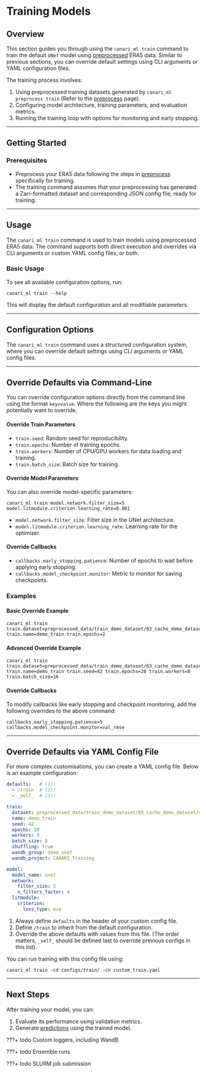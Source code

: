# Training Models

## Overview

This section guides you through using the `canari_ml train` command to train the default `UNet` model using [preprocessed](../preprocess/index.md) ERA5 data. Similar to previous sections, you can override default settings using CLI arguments or YAML configuration files.

The training process involves:

1. Using preprocessed training datasets generated by `canari_ml preprocess train` (Refer to the [preprocess](../preprocess/index.md) page).
2. Configuring model architecture, training parameters, and evaluation metrics.
3. Running the training loop with options for monitoring and early stopping.

---

## Getting Started

### Prerequisites

- Preprocess your ERA5 data following the steps in [preprocess](../preprocess/index.md) specifically for training.
- The training command assumes that your preprocessing has generated a Zarr-formatted dataset and corresponding JSON config file, ready for training.

---

## Usage

The `canari_ml train` command is used to train models using preprocessed ERA5 data. The command supports both direct execution and overrides via CLI arguments or custom YAML config files, or both.

### Basic Usage

To see all available configuration options, run:

``` console
canari_ml train --help
```

This will display the default configuration and all modifiable parameters.

---

## Configuration Options

The `canari_ml train` command uses a structured configuration system, where you can override default settings using CLI arguments or YAML config files. 

---

## Override Defaults via Command-Line

You can override configuration options directly from the command line using the format `key=value`. Where the following are the keys you might potentially want to override.

#### Override Train Parameters

- `train.seed`: Random seed for reproducibility.
- `train.epochs`: Number of training epochs.
- `train.workers`: Number of CPU/GPU workers for data loading and training.
- `train.batch_size`: Batch size for training.

#### Override Model Parameters

You can also override model-specific parameters:

``` console
canari_ml train model.network.filter_size=5 model.litmodule.criterion.learning_rate=0.001
```

- `model.network.filter_size`: Filter size in the UNet architecture.
- `model.litmodule.criterion.learning_rate`: Learning rate for the optimiser.

#### Override Callbacks

- `callbacks.early_stopping.patience`: Number of epochs to wait before applying early stopping.
- `callbacks.model_checkpoint.monitor`: Metric to monitor for saving checkpoints.

### Examples

#### Basic Override Example
``` console
canari_ml train train.dataset=preprocessed_data/train_demo_dataset/03_cache_demo_dataset/cached.DAY.north.json train.name=demo_train train.epochs=2
```

#### Advanced Override Example
``` console
canari_ml train train.dataset=preprocessed_data/train_demo_dataset/03_cache_demo_dataset/cached.DAY.north.json train.name=demo_train train.seed=42 train.epochs=20 train.workers=8 train.batch_size=16
```

#### Override Callbacks

To modify callbacks like early stopping and checkpoint monitoring, add the following overrides to the above command:

``` console
callbacks.early_stopping.patience=5 callbacks.model_checkpoint.monitor=val_rmse
```

---

## Override Defaults via YAML Config File

For more complex customisations, you can create a YAML config file. Below is an example configuration:

``` yaml title="configs/train/custom_train.yaml" linenums="1"
defaults:   # (1)!
  - /train  # (2)!
  - _self_  # (3)!

train:
  dataset: preprocessed_data/train_demo_dataset/03_cache_demo_dataset/cached.DAY.north.json
  name: demo_train
  seed: 42
  epochs: 10
  workers: 8
  batch_size: 8
  shuffling: true
  wandb_group: demo_unet
  wandb_project: CANARI_Training

model:
  model_name: unet
  network:
    filter_size: 5
    n_filters_factor: 4
  litmodule:
    criterion:
      loss_type: mse
```

1. Always define `defaults` in the header of your custom config file.
2. Define `/train` to inherit from the default configuration.
3. Override the above defaults with values from this file. (The order matters, `_self_` should be defined last to override previous configs in this list).

You can run training with this config file using:

``` console
canari_ml train -cd configs/train/ -cn custom_train.yaml
```

---

## Next Steps

After training your model, you can:

1. Evaluate its performance using validation metrics.
2. Generate [predictions](../predict/index.md) using the trained model.

???+ todo
    Custom loggers, including WandB

???+ todo
    Ensemble runs

???+ todo
    SLURM job submission
